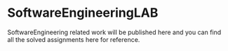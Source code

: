 # SoftwareEngineeringLAB
SoftwareEngineering related work will be published here and you can find all the solved assignments here for reference.
